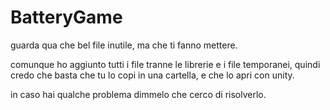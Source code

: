 ﻿# BatteryGame
guarda qua che bel file inutile, ma che ti fanno mettere.

comunque ho aggiunto tutti i file tranne le librerie e i file temporanei, quindi credo che basta che tu lo copi in una cartella, e che lo apri con unity.

in caso hai qualche problema dimmelo che cerco di risolverlo.
